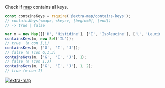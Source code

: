 Check if [map] contains all keys.

```javascript
const containsKeys = require('@extra-map/contains-keys');
// containsKeys(<map>, <keys>, [begin=0], [end])
// -> true | false

var m = new Map([['H', 'Histidine'], ['I', 'Isoleucine'], ['L', 'Leucine']]);
containsKeys(m, new Set('IL'));
// true  (m con I,L)
containsKeys(m, ['G',  'I', 'J']);
// false (m !con G,I,J)
containsKeys(m, ['G',  'I', 'J'], 1);
// false (m !con I,J)
containsKeys(m, ['G',  'I', 'J'], 1, 2);
// true (m con I)
```


[![extra-map](https://i.imgur.com/MCb8pjO.jpg)](https://www.npmjs.com/package/extra-map)

[map]: https://developer.mozilla.org/en-US/docs/Web/JavaScript/Reference/Global_Objects/Map
